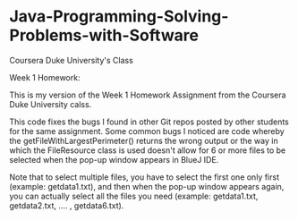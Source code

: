 # Java-Programming-Solving-Problems-with-Software
Coursera Duke University's Class

Week 1 Homework: 

This is my version of the Week 1 Homework Assignment from the Coursera Duke University calss. 

This code fixes the bugs I found in other Git repos posted by other students for the same assignment. Some common bugs I noticed are code whereby the getFileWithLargestPerimeter() returns the wrong output 
or 
the way in which the FileResource class is used doesn't allow for 6 or more files to be selected when the pop-up window appears in BlueJ IDE. 

Note that to select multiple files, you have to select the first one only first (example: getdata1.txt), and then when the pop-up window appears again, you can actually select all the files you need (example: getdata1.txt, getdata2.txt, .... , getdata6.txt).
